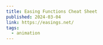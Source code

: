 ```yaml
---
title: Easing Functions Cheat Sheet
published: 2024-03-04
link: https://easings.net/
tags:
  - animation
---
```

